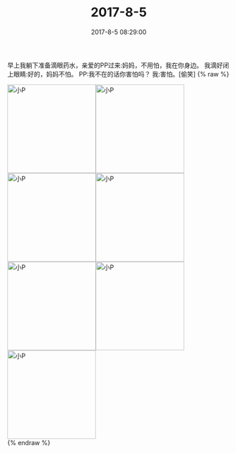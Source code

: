 ﻿---
title: "2017-8-5"
date: 2017-8-5 08:29:00
tags:
categories: 妈妈
---
早上我躺下准备滴眼药水，亲爱的PP过来:妈妈，不用怕，我在你身边。
我滴好闭上眼睛:好的，妈妈不怕。
PP:我不在的话你害怕吗？
我:害怕。[偷笑]
{% raw %}
<div style="width:500 px">
<div style="float:left; width:100 px"><img src="/images/微信图片_20171012165202.jpg" width="200" alt="小P"></div>
<div style="float:left; width:100 px"><img src="/images/微信图片_20171012165211.jpg" width="200" alt="小P"></div>
<div style="float:left; width:100 px"><img src="/images/微信图片_20171012165218.jpg" width="200" alt="小P"></div>
<div style="float:left; width:100 px"><img src="/images/微信图片_20171012165226.jpg" width="200" alt="小P"></div>
<div style="float:left; width:100 px"><img src="/images/微信图片_20171012165233.jpg" width="200" alt="小P"></div>
<div style="float:left; width:100 px"><img src="/images/微信图片_20171012165241.jpg" width="200" alt="小P"></div>
<div style="float:left; width:100 px"><img src="/images/微信图片_20171012165248.jpg" width="200" alt="小P"></div>
<div style="clear:both"></div>
</div>
{% endraw %}
